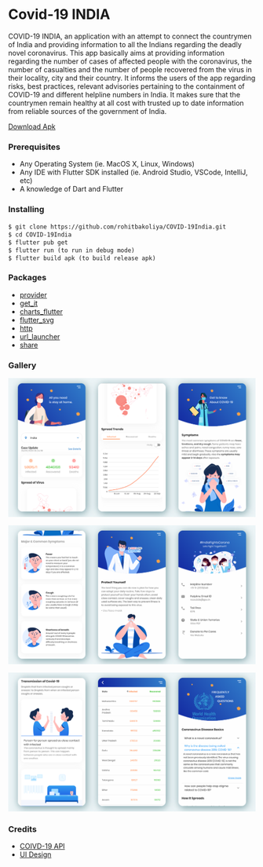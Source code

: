 # Covid-19 INDIA

COVID-19 INDIA, an application with an attempt to connect the countrymen of India and providing information to all the Indians regarding the deadly novel coronavirus. This app basically aims at providing information regarding the number of cases of affected people with the coronavirus, the number of casualties and the number of people recovered from the virus in their locality, city and their country. It informs the users of the app regarding risks, best practices, relevant advisories pertaining to the containment of COVID-19 and different helpline numbers in India. It makes sure that the countrymen remain healthy at all cost with trusted up to date information from reliable sources of the government of India. 

<a href="https://github.com/rohitbakoliya/covid-19INDIA/raw/master/app-release.apk" download="COVID-19 INDIA.apk" > Download Apk </a>

### Prerequisites

- Any Operating System (ie. MacOS X, Linux, Windows)
- Any IDE with Flutter SDK installed (ie. Android Studio, VSCode, IntelliJ, etc)
- A knowledge of Dart and Flutter


### Installing

```
$ git clone https://github.com/rohitbakoliya/COVID-19India.git
$ cd COVID-19India
$ flutter pub get
$ flutter run (to run in debug mode)
$ flutter build apk (to build release apk)
```

### Packages

- [provider](https://pub.dev/packages/provider)
- [get_it](https://pub.dev/packages/get_it)
- [charts_flutter](https://pub.dev/packages/charts_flutter)
- [flutter_svg](https://pub.dev/packages/flutter_svg)
- [http](https://pub.dev/packages/http)
- [url_launcher](https://pub.dev/packages/url_launcher)
- [share](https://pub.dev/packages/share)


### Gallery

![banner1](screenshots/banners/1.png)

![banner2](screenshots/banners/2.png)

![banner3](screenshots/banners/3.png)



### Credits

- [COIVD-19 API](https://github.com/covid19india/api)
- [UI Design](https://www.uplabs.com/posts/coronavirus-information-concept)
